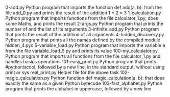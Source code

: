 0-add.py	Python program that imports the function def add(a, b): from the file add_0.py and prints the result of the addition 1 + 2 = 3
1-calculation.py	Python program that imports functions from the file calculator_1.py, does some Maths, and prints the result
2-args.py	Python program that prints the number of and the list of its arguments
3-infinite_add.py	Python program that prints the result of the addition of all arguments
4-hidden_discovery.py	Python program that prints all the names defined by the compiled module hidden_4.pyc
5-variable_load.py	Python program that imports the variable a from the file variable_load_5.py and prints its value
100-my_calculator.py	Python program that imports all functions from the file calculator_1.py and handles basics operations
101-easy_print.py	Python program that prints #pythoniscool, followed by a new line, in the standard output, without using print or sys
real_print.py	Helper file for the above task
102-magic_calculation.py	Python function def magic_calculation(a, b): that does exactly the same as a given Python bytecode
103-fast_alphabet.py	Python program that prints the alphabet in uppercase, followed by a new line
